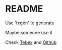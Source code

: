 # README
Use 'fxgen' to generate <p>
Maybe someone use it

Check [Tebex](http://dev-who.tebex.io/) and [Github](https://github.com/zegzus)